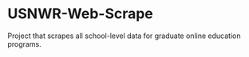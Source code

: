 # USNWR-Web-Scrape
Project that scrapes all school-level data for graduate online education programs.
